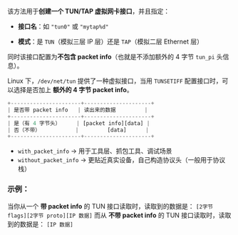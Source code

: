 该方法用于**创建一个 TUN/TAP 虚拟网卡接口**，并且指定：

- **接口名**：如 `"tun0"` 或 `"mytap%d"`
    
- **模式**：是 `TUN`（模拟三层 IP 层）还是 `TAP`（模拟二层 Ethernet 层）
    

同时该接口配置为**不包含 packet info**（也就是不添加额外的 4 字节 `tun_pi` 头信息）。

Linux 下，`/dev/net/tun` 提供了一种虚拟接口，当用 `TUNSETIFF` 配置接口时，可以选择是否加上 **额外的 4 字节 packet info**。
```rust
+----------------------+---------------------+
| 是否带 packet info   | 读出来的数据         |
+----------------------+---------------------+
| 是（有 4 字节头）     | [packet info][data] |
| 否（不带）           |         [data]      |
+----------------------+---------------------+


```
- `with_packet_info` → 用于工具层、抓包工具、调试场景
- `without_packet_info` → 更贴近真实设备，自己构造协议头（一般用于协议栈）
### 示例：
当你从一个 **带 packet info** 的 TUN 接口读取时，读取到的数据是：
`[2字节 flags][2字节 proto][IP 数据]`
而从 **不带 packet info** 的 TUN 接口读取时，读取到的数据是：
`[IP 数据]`